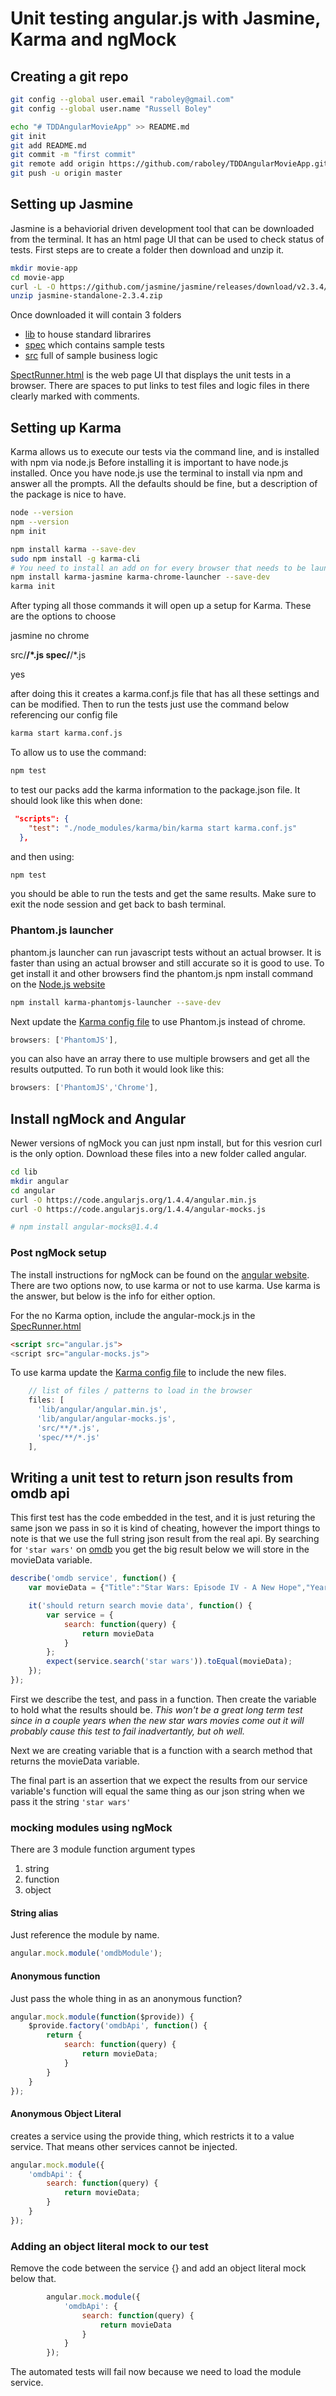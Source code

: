 # Unit testing angular.js with Jasmine, Karma and ngMock

## Creating a git repo

````bash
git config --global user.email "raboley@gmail.com"
git config --global user.name "Russell Boley"

echo "# TDDAngularMovieApp" >> README.md
git init
git add README.md
git commit -m "first commit"
git remote add origin https://github.com/raboley/TDDAngularMovieApp.git
git push -u origin master
````

## Setting up Jasmine

Jasmine is a behaviorial driven development tool that can be downloaded from the terminal. It has an html page UI that can be used to check status of tests. First steps are to create a folder then download and unzip it.

````bash
mkdir movie-app
cd movie-app
curl -L -O https://github.com/jasmine/jasmine/releases/download/v2.3.4/jasmine-standalone-2.3.4.zip
unzip jasmine-standalone-2.3.4.zip
````

Once downloaded it will contain 3 folders

* [lib](./src) to house standard librarires
* [spec](./spec) which contains sample tests
* [src](./src) full of sample business logic

[SpectRunner.html](./SpecRunner.html) is the web page UI that displays the unit tests in a browser. There are spaces to put links to test files and logic files in there clearly marked with comments.

## Setting up Karma

Karma allows us to execute our tests via the command line, and is installed with npm via node.js
Before installing it is important to have node.js installed. Once you have node.js use the terminal to install via npm and answer all the prompts. All the defaults should be fine, but a description of the package is nice to have.

````bash
node --version
npm --version
npm init
````

````bash
npm install karma --save-dev
sudo npm install -g karma-cli
# You need to install an add on for every browser that needs to be launched.
npm install karma-jasmine karma-chrome-launcher --save-dev
karma init
````

After typing all those commands it will open up a setup for Karma.  These are the options to choose

jasmine
no
chrome

src/**/*.js
spec/**/*.js

yes

after doing this it creates a karma.conf.js file that has all these settings and can be modified. Then to run the tests just use the command below referencing our config file

````bash
karma start karma.conf.js
````

To allow us to use the command:

````bash
npm test
````

 to test our packs add the karma information to the package.json file.  It should look like this when done:

````json
 "scripts": {
    "test": "./node_modules/karma/bin/karma start karma.conf.js"
  },
````

and then using:

````bash
npm test
````

you should be able to run the tests and get the same results. Make sure to exit the node session and get back to bash terminal.

### Phantom.js launcher

phantom.js launcher can run javascript tests without an actual browser. It is faster than using an actual browser and still accurate so it is good to use. To get install it and other browsers find the phantom.js npm install command on the [Node.js website](www.npmjs.com/package)

````bash
npm install karma-phantomjs-launcher --save-dev
````

Next update the [Karma config file](./movie-app/karma.conf.js) to use Phantom.js instead of chrome.  

````javascript
browsers: ['PhantomJS'],
````

you can also have an array there to use multiple browsers and get all the results outputted. To run both it would look like this:

````javascript
browsers: ['PhantomJS','Chrome'],
````

## Install ngMock and Angular

Newer versions of ngMock you can just npm install, but for this vesrion curl is the only option. Download these files into a new folder called angular.

````bash
cd lib
mkdir angular
cd angular
curl -O https://code.angularjs.org/1.4.4/angular.min.js
curl -O https://code.angularjs.org/1.4.4/angular-mocks.js

# npm install angular-mocks@1.4.4
````

### Post ngMock setup

The install instructions for ngMock can be found on the [angular website](https://docs.angularjs.org/api/ngMock). There are two options now, to use karma or not to use karma.  Use karma is the answer, but below is the info for either option.

For the no Karma option, include the angular-mock.js in the [SpecRunner.html](./movie-app/SpecRunner.html)

````html
<script src="angular.js">
<script src="angular-mocks.js">
````

To use karma update the [Karma config file](./movie-app/karma.conf.js) to include the new files.

````javascript
    // list of files / patterns to load in the browser
    files: [
      'lib/angular/angular.min.js',
      'lib/angular/angular-mocks.js',
      'src/**/*.js',
      'spec/**/*.js'
    ],
````

## Writing a unit test to return json results from omdb api

This first test has the code embedded in the test, and it is just returing the same json we pass in so it is kind of cheating, however the import things to note is that we use the full string json result from the real api. By searching for `'star wars'` on [omdb](http://omdbapi.com/) you get the big result below we will store in the movieData variable.

````javascript
describe('omdb service', function() {
    var movieData = {"Title":"Star Wars: Episode IV - A New Hope","Year":"1977","Rated":"PG","Released":"25 May 1977","Runtime":"121 min","Genre":"Action, Adventure, Fantasy","Director":"George Lucas","Writer":"George Lucas","Actors":"Mark Hamill, Harrison Ford, Carrie Fisher, Peter Cushing","Plot":"Luke Skywalker joins forces with a Jedi Knight, a cocky pilot, a Wookiee and two droids to save the galaxy from the Empire's world-destroying battle-station, while also attempting to rescue Princess Leia from the evil Darth Vader.","Language":"English","Country":"USA","Awards":"Won 6 Oscars. Another 50 wins & 28 nominations.","Poster":"https://m.media-amazon.com/images/M/MV5BNzVlY2MwMjktM2E4OS00Y2Y3LWE3ZjctYzhkZGM3YzA1ZWM2XkEyXkFqcGdeQXVyNzkwMjQ5NzM@._V1_SX300.jpg","Ratings":[{"Source":"Internet Movie Database","Value":"8.6/10"},{"Source":"Rotten Tomatoes","Value":"93%"},{"Source":"Metacritic","Value":"90/100"}],"Metascore":"90","imdbRating":"8.6","imdbVotes":"1,063,160","imdbID":"tt0076759","Type":"movie","DVD":"21 Sep 2004","BoxOffice":"N/A","Production":"20th Century Fox","Website":"http://www.starwars.com/episode-iv/","Response":"True"}

    it('should return search movie data', function() {
        var service = {
            search: function(query) {
                return movieData
            }
        };
        expect(service.search('star wars')).toEqual(movieData);
    });
});
````

First we describe the test, and pass in a function.  Then create the variable to hold what the results should be. _This won't be a great long term test since in a couple years when the new star wars movies come out it will probably cause this test to fail inadvertantly, but oh well._

Next we are creating variable that is a function with a search method that returns the movieData variable. 

The final part is an assertion that we expect the results from our service variable's function will equal the same thing as our json string when we pass it the string `'star wars'`

### mocking modules using ngMock

There are 3 module function argument types

1. string
1. function
1. object

#### String alias

Just reference the module by name.

````javascript
angular.mock.module('omdbModule');
````

#### Anonymous function

Just pass the whole thing in as an anonymous function?

````javascript
angular.mock.module(function($provide)) {
    $provide.factory('omdbApi', function() {
        return {
            search: function(query) {
                return movieData;
            }
        }
    }
});
````

#### Anonymous Object Literal

creates a service using the provide thing, which restricts it to a value service. That means other services cannot be injected.

````javascript
angular.mock.module({
    'omdbApi': {
        search: function(query) {
            return movieData;
        }
    }
});
````

### Adding an object literal mock to our test

Remove the code between the service {} and add an object literal mock below that.

````javascript
        angular.mock.module({
            'omdbApi': {
                search: function(query) {
                    return movieData
                }
            }
        });
````

The automated tests will fail now because we need to load the module service.